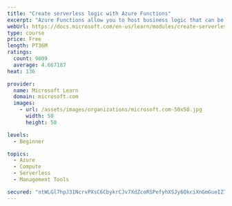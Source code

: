 ```yaml
---
title: "Create serverless logic with Azure Functions"
excerpt: "Azure Functions allow you to host business logic that can be executed without managing or provisioning server infrastructure"
webUrl: https://docs.microsoft.com/en-us/learn/modules/create-serverless-logic-with-azure-functions/
type: course
price: Free
length: PT36M
ratings:
  count: 9609
  average: 4.667187
heat: 136

provider:
  name: Microsoft Learn
  domain: microsoft.com
  images:
    - url: /assets/images/organizations/microsoft.com-50x50.jpg
      width: 50
      height: 50

levels:
  - Beginner

topics:
  - Azure
  - Compute
  - Serverless
  - Management Tools

secured: "ntWLGl7hpJ31NcrvPXsC6CbykrCJv7XdZcoRSPefyhXSJy6QkciXnGmGueIZ71fajDy+X4kDP8ptiV3Bjb9SBkmqqK4gAWRvXY2m3LJFyT5FPV3+od2jhfeCJsPKyfk6sp0Ng2lxvi9bXNv8UawK5IN0k/fKfY3YpllOjpCejVCwerDeUcijf9BPw61AG8isnI63q9UIPgvSu479uZ+/jTsPQVV/CMAwUIt8mtiR1urzk+L9YUMhbH8FZal86m8JrUFqqD+HXjgCc3DC43YQtUJu+tA5uL8Ncf2eyaGGMR5xjwrzqrYcwxNkbPGR17FCGQbyprt5zdw5nRDGYaDtdSWDUsaIFAXj8vS9huKuEoALOsc2K2KSmnsqyv3xJ6r92fMrL4AyWsuDwO4uwdY6UFluH5OdE8WKoEcBdJNOEvg=;ofTnHzR3dlNrUtBXE/WT2Q=="
---
```


